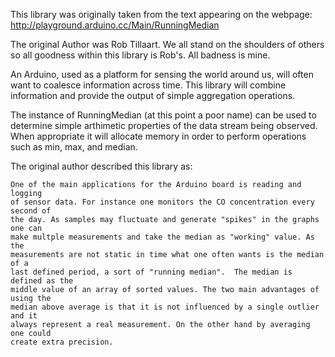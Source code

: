
This library was originally taken from the text appearing on the webpage:
   http://playground.arduino.cc/Main/RunningMedian

The original Author was Rob Tillaart.  We all stand on the shoulders of others so
all goodness within this library is Rob's.  All badness is mine.

An Arduino, used as a platform for sensing the world around us, will often want
to coalesce information across time.  This library will combine information and
provide the output of simple aggregation operations.  

The instance of RunningMedian (at this point a poor name) can be used to 
determine simple arthimetic properties of the data stream being observed.  
When appropriate it will allocate memory in order to perform operations such
as min, max, and median.  

The original author described this library as:

    One of the main applications for the Arduino board is reading and logging
    of sensor data. For instance one monitors the CO concentration every second of
    the day. As samples may fluctuate and generate "spikes" in the graphs one can
    make multple measurements and take the median as "working" value. As the
    measurements are not static in time what one often wants is the median of a
    last defined period, a sort of "running median".  The median is defined as the
    middle value of an array of sorted values. The two main advantages of using the
    median above average is that it is not influenced by a single outlier and it
    always represent a real measurement. On the other hand by averaging one could
    create extra precision.

